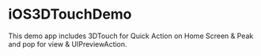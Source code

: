 # iOS3DTouchDemo
This demo app includes 3DTouch for Quick Action on Home Screen &amp; Peak and pop for view & UIPreviewAction.

